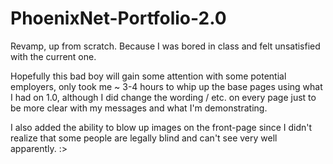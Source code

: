 # PhoenixNet-Portfolio-2.0
Revamp, up from scratch. Because I was bored in class and felt unsatisfied with the current one.

Hopefully this bad boy will gain some attention with some potential employers, only took me ~ 3-4 hours to whip up the base pages using what I had on 1.0, although I did change the wording / etc. on every page just to be more clear with my messages and what I'm demonstrating.

I also added the ability to blow up images on the front-page since I didn't realize that some people are legally blind and can't see very well apparently. :>
